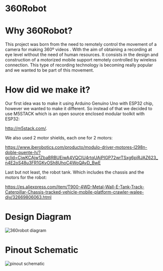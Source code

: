 # 360Robot
# Why 360Robot?
This project was born from the need to remotely control the movement of a camera for making 360º videos . With the aim of obtaining a recording at eye level without the need of human resources. It consists in the design and construction of a motorized mobile support remotely controlled by wireless connection. This type of recording technology is becoming really popular and we wanted to be part of this movement.

# How did we make it?
Our first idea was to make it using Arduino Genuino Uno with ESP32 chip, however we wanted to make it different. So instead of that we decided to use M5STACK which is an open source enclosed modular toolkit with ESP32:

http://m5stack.com/.

We also used 2 motor shields, each one for 2 motors:

https://www.iberobotics.com/producto/modulo-driver-motores-l298n-doble-puente-h/?gclid=CjwKCAjw1ZbaBRBUEiwA4VQCIU4rtqUAiPIGP72wrTSxg6piRJAZ623_n4E2oS48u3FR1GKvOSh8UhoC4WoQAvD_BwE

Last but not least, the robot tank. Which includes the chassis and the motors for the robot:

https://es.aliexpress.com/item/T900-4WD-Metal-Wall-E-Tank-Track-Caterpillar-Chassis-tracked-vehicle-mobile-platform-crawler-walee-diy/32669806063.html


# Design Diagram
![360robot diagram](https://user-images.githubusercontent.com/39131436/42586338-2a6f0050-8538-11e8-883f-0be591624f74.png)


# Pinout Schematic
![pinout schematic](https://user-images.githubusercontent.com/39131436/43310837-00645712-9189-11e8-873c-b193af1e220d.jpg)
